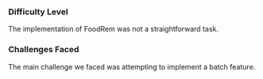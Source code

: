 ### Difficulty Level
The implementation of FoodRem was not a straightforward task. 

### Challenges Faced
The main challenge we faced was attempting to implement a batch feature.
<!-- TODO: (bla bla... Let's come up with something here.) -->

